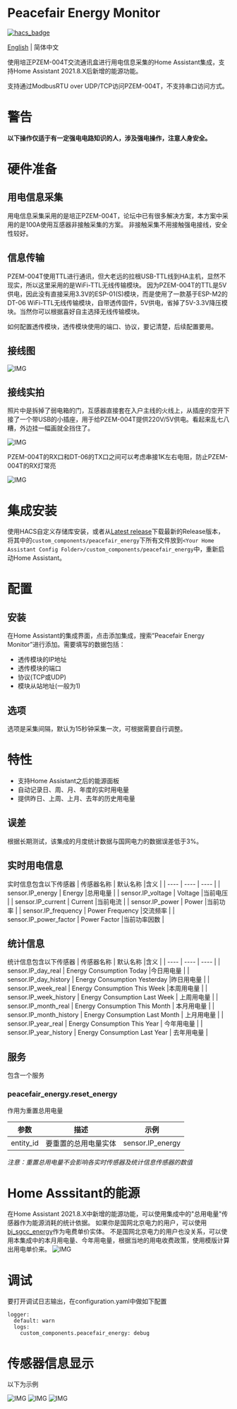 # Peacefair Energy Monitor

[![hacs_badge](https://img.shields.io/badge/HACS-Custom-orange.svg)](https://github.com/custom-components/hacs)

[English](https://github.com/georgezhao2010/peacefair_energy/blob/main/README.md) | 简体中文

使用培正PZEM-004T交流通讯盒进行用电信息采集的Home Assistant集成，支持Home Assistant 2021.8.X后新增的能源功能。

支持通过ModbusRTU over UDP/TCP访问PZEM-004T，不支持串口访问方式。


# 警告

**以下操作仅适于有一定强电电路知识的人，涉及强电操作，注意人身安全。**


# 硬件准备

## 用电信息采集

用电信息采集采用的是培正PZEM-004T，论坛中已有很多解决方案，本方案中采用的是100A使用互感器非接触采集的方案。
非接触采集不用接触强电接线，安全性较好。


## 信息传输

PZEM-004T使用TTL进行通讯，但大老远的拉根USB-TTL线到HA主机，显然不现实，所以这里采用的是WiFi-TTL无线传输模块。
因为PZEM-004T的TTL是5V供电，因此没有直接采用3.3V的ESP-01(S)模块，而是使用了一款基于ESP-M2的DT-06 WiFi-TTL无线传输模块，自带透传固件，5V供电，省掉了5V-3.3V降压模块。当然你可以根据喜好自主选择无线传输模块。

如何配置透传模块，透传模块使用的端口、协议，要记清楚，后续配置要用。


## 接线图

![IMG](https://user-images.githubusercontent.com/27534713/130238853-da93f5c7-105d-4170-be55-89ed83e9f06f.png)


## 接线实拍

照片中是拆掉了弱电箱的门，互感器直接套在入户主线的火线上，从插座的空开下接了一个带USB的小插座，用于给PZEM-004T提供220V/5V供电。看起来乱七八糟，外边挂一幅画就全挡住了。

![IMG](https://user-images.githubusercontent.com/27534713/130238749-2751d491-259b-4974-b838-0bdb550970da.jpg)



PZEM-004T的RX口和DT-06的TX口之间可以考虑串接1K左右电阻，防止PZEM-004T的RX灯常亮

![IMG](https://user-images.githubusercontent.com/27534713/178296051-b32f95df-d317-4697-95ec-6b4754cbf30f.png)


# 集成安装

使用HACS自定义存储库安装，或者从[Latest release](https://github/georgezhao2010/peacefair_energy/release/latest)下载最新的Release版本，将其中的`custom_components/peacefair_energy`下所有文件放到`<Your Home Assistant Config Folder>/custom_components/peacefair_energy`中，重新启动Home Assistant。


# 配置

## 安装
在Home Assistant的集成界面，点击添加集成，搜索”Peacefair Energy Monitor”进行添加。需要填写的数据包括：
- 透传模块的IP地址
- 透传模块的端口
- 协议(TCP或UDP)
- 模块从站地址(一般为1)


## 选项
选项是采集间隔，默认为15秒钟采集一次，可根据需要自行调整。


# 特性
- 支持Home Assistant之后的能源面板
- 自动记录日、周、月、年度的实时用电量
- 提供昨日、上周、上月、去年的历史用电量

## 误差
根据长期测试，该集成的月度统计数据与国网电力的数据误差低于3%。


## 实时用电信息
实时信息包含以下传感器
| 传感器名称 | 默认名称 |含义 |
| ---- | ---- | ---- |
| sensor.IP_energy | Energy |总用电量 |
| sensor.IP_voltage | Voltage |当前电压 |
| sensor.IP_current | Current |当前电流 |
| sensor.IP_power | Power |当前功率 |
| sensor.IP_frequency | Power Frequency |交流频率 |
| sensor.IP_power_factor | Power Factor |当前功率因数 |


## 统计信息
统计信息包含以下传感器
| 传感器名称 | 默认名称 |含义 |
| ---- | ---- | ---- |
| sensor.IP_day_real | Energy Consumption Today |今日用电量 |
| sensor.IP_day_history | Energy Consumption Yesterday |昨日用电量 |
| sensor.IP_week_real | Energy Consumption This Week |本周用电量 |
| sensor.IP_week_history | Energy Consumption Last Week | 上周用电量 |
| sensor.IP_month_real | Energy Consumption This Month | 本月用电量 |
| sensor.IP_month_history | Energy Consumption Last Month | 上月用电量 |
| sensor.IP_year_real | Energy Consumption This Year | 今年用电量 |
| sensor.IP_year_history | Energy Consumption Last Year | 去年用电量 |


## 服务
包含一个服务

### peacefair_energy.reset_energy

作用为重置总用电量

| 参数 | 描述 | 示例 |
| ---- | ---- | ---- |
| entity_id | 要重置的总用电量实体 | sensor.IP_energy |

*注意：重置总用电量不会影响各实时传感器及统计信息传感器的数值*


# Home Asssitant的能源
在Home Assistant 2021.8.X中新增的能源功能，可以使用集成中的"总用电量"传感器作为能源消耗的统计依据。
如果你是国网北京电力的用户，可以使用[bj_sgcc_energy](https://github.com/georgezhao2010/bj_sgcc_energy)作为电费单价实体。
不是国网北京电力的用户也没关系，可以使用本集成中的本月用电量、今年用电量，根据当地的用电收费政策，使用模版计算出用电单价来。
![IMG](https://user-images.githubusercontent.com/27534713/130241300-1307c9ff-0f10-47f0-bd62-c601a99a0cd9.png)


# 调试
要打开调试日志输出，在configuration.yaml中做如下配置
```
logger:
  default: warn
  logs:
    custom_components.peacefair_energy: debug
```

# 传感器信息显示
以下为示例

![IMG](https://user-images.githubusercontent.com/27534713/130247060-016a8cae-c51e-49ef-9ba5-8a200e835dc9.png)
![IMG](https://user-images.githubusercontent.com/27534713/130249630-5546f8ad-8d98-46b9-8d98-9623dcfe1ff5.png)
![IMG](https://user-images.githubusercontent.com/27534713/130247142-90c200d6-d2f5-4294-83bd-4e1b48031571.png)

